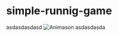 # simple-runnig-game
asdasdasdasd
![Animason](https://user-images.githubusercontent.com/62144964/179361642-01f9977f-f149-4e92-8b6b-33920c9113bb.PNG)
asdasdasda
